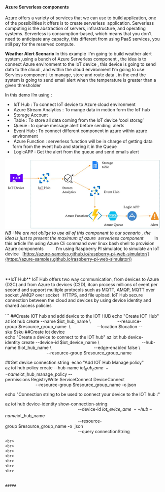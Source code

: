 #### **Azure Serverless components**

Azure offers a variety of services that we can use to build application, one of the possibilities it offers is to create serverless  application. Serverless computing is the abstraction of servers, infrastructure, and operating systems. Serverless is consumption-based, which means that you don't need to anticipate any capacity, this different from using PaaS services, you still pay for the reserved compute.

**Weather Alert Scenario**
In this example  I'm going to build weather alert system ,using a bunch of Azure Serverless component , the idea is to connect Azure environment to the IoT device , this device is going to send data to the cloud , and within the cloud environment I’m going to use Servless component  to manage, store and route data , in the end the system is going to send email alert when the temperature is greater than a given thresholder

In this demo I’m using :

*  IoT Hub : To connect IoT device to Azure cloud environment
*  Azure Stream Analytics : To mange data in motion form the IoT hub
*  Storage Account
*  Table : To store all data coming from the IoT device ‘cool storag’
*  Queue : to queue message alert before sending  alerts
*  Event Hub : To connect different component in azure within azure environment
*  Azure Function : serverless function will be in charge of getting data form from the event hub and storing it in the Queue
*  LogicAPP : Get the alert from the queue and send emails alert

![image](https://github.com/SQLI-Morocco/Azure-Serverless/blob/master/img/weatheralert.JPG)
*NB : We are not oblige to use all of this component to our scenario , the idea is just to present the maximum of azure  serverless component*
        In this article I’m using Azure Cli command over linux bash shell to provision Azure components
         I'm using Raspberry PI simulator, to simulate an IoT device   [https://azure-samples.github.io/raspberry-pi-web-simulator/](https://azure-samples.github.io/raspberry-pi-web-simulator/)

<br>
<br>
**IoT Hub**
IoT Hub offers two way communication, from devices to Azure (D2C) and from Azure to devices (C2D), itcan process millions of event per second and support multiple protocols such as MQTT, AMQP, MQTT over socket ,AMQP over socket   HTTPS, and file upload.
IoT Hub secure connection between the cloud and devices by using device identity and shared access policies

<br>
<br>
```
##Create IOT hub and add device to the IOT HUB
echo "Create IOT Hub"
az iot hub create --name $iot_hub_name \
                     --resource-group $resource_group_name  \
                     --location $location --sku $sku
##Create iot device 
echo "Create a device to connect to the IOT hub"
az iot hub device-identity create --device-id $iot_device_name \
                                  --hub-name $iot_hub_name \
                                  --edge-enabled false \
                                  --resource-group $resource_group_name

##Get device connection string 
echo "Add IOT Hub Manage policy"
az iot hub policy create --hub-name $iot_hub_name \
                         --name $iot_hub_manage_policy --permissions RegistryWrite ServiceConnect DeviceConnect \
                         --resource-group $resource_group_name -o json

echo "Connection string to be used to connect your device to the IOT hub :"

az iot hub device-identity show-connection-string \
                                                            --device-id $iot_device_name  \
                                                            --hub-name $iot_hub_name  \
                                                            --resource-group $resource_group_name -o  json \
                                                            --query connectionString
```
<br>
<br>
<br>
<br>
<br>
<br>
<br>


#####